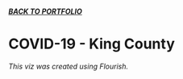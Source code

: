 ##### [**BACK TO PORTFOLIO**](/portfoliopage_main.md)

# COVID-19 - King County 

_This viz was created using Flourish._

<div class="flourish-embed flourish-chart" data-src="visualisation/5255806"><script src="https://public.flourish.studio/resources/embed.js"></script></div>
